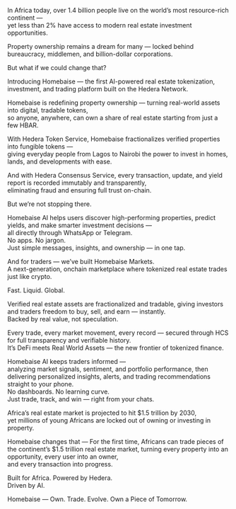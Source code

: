 In Africa today, over 1.4 billion people live on the world’s most resource-rich continent —  
yet less than 2% have access to modern real estate investment opportunities.  

Property ownership remains a dream for many — locked behind bureaucracy, middlemen, and billion-dollar corporations.  

But what if we could change that?  


Introducing Homebaise — the first AI-powered real estate tokenization, investment, and trading platform built on the Hedera Network.  

Homebaise is redefining property ownership — turning real-world assets into digital, tradable tokens,  
so anyone, anywhere, can own a share of real estate starting from just a few HBAR.  


With Hedera Token Service, Homebaise fractionalizes verified properties into fungible tokens —  
giving everyday people from Lagos to Nairobi the power to invest in homes, lands, and developments with ease.  

And with Hedera Consensus Service, every transaction, update, and yield report is recorded immutably and transparently,  
eliminating fraud and ensuring full trust on-chain.  

 
But we’re not stopping there.  

Homebaise AI helps users discover high-performing properties, predict yields, and make smarter investment decisions —  
all directly through WhatsApp or Telegram.  
No apps. No jargon.  
Just simple messages, insights, and ownership — in one tap.  


And for traders — we’ve built Homebaise Markets.  
A next-generation, onchain marketplace where tokenized real estate trades just like crypto.  

Fast. Liquid. Global.  

Verified real estate assets are fractionalized and tradable, giving investors and traders freedom to buy, sell, and earn — instantly.  
Backed by real value, not speculation.  

Every trade, every market movement, every record — secured through HCS for full transparency and verifiable history.  
It’s DeFi meets Real World Assets — the new frontier of tokenized finance.  


Homebaise AI keeps traders informed —  
analyzing market signals, sentiment, and portfolio performance, then delivering personalized insights, alerts, and trading recommendations  
straight to your phone.  
No dashboards. No learning curve.  
Just trade, track, and win — right from your chats.  


Africa’s real estate market is projected to hit $1.5 trillion by 2030,  
yet millions of young Africans are locked out of owning or investing in property.  

Homebaise changes that —  For the first time, Africans can trade pieces of the continent’s $1.5 trillion real estate market, turning every property into an opportunity, every user into an owner,  
and every transaction into progress.  

Built for Africa. Powered by Hedera.  
Driven by AI.  

Homebaise — Own. Trade. Evolve. 
Own a Piece of Tomorrow.